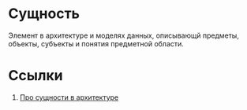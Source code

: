 # Сущность

Элемент в архитектуре и моделях данных, описывающй предметы, объекты, 
cубъекты и понятия предметной области.

# Ссылки

1. [Про сущности в архитектуре](../entities.md)
